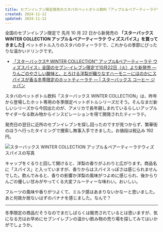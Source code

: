 ```yaml
---
title: セブンイレブン限定発売のスタバのペットボトル飲料「アップル＆ペアーティーラテウィズスパイス」を飲む
created: 2024-11-12
updated: 2024-11-12
---
```


全国のセブンイレブン限定で 先月 10 月 22 日から新発売の **「スターバックス WINTER COLLECTION アップル＆ペアーティーラテ ウィズスパイス」を買ってきました🍎** ペットボトル入りのスタバのティーラテで、これからの季節にぴったりな温かいドリンクです。

- [「スターバックス® WINTER COLLECTION™ アップル&ペアーティーラテ ウィズスパイス」全国のセブン-イレブン限定で10月22日（火）より新発売 ― りんごのやさしい酸味と、とろける洋梨が織りなすハーモニーにほのかにスパイスが香る冬季限定のホットティーラテ ― | スターバックス コーヒー ジャパン](https://www.starbucks.co.jp/press_release/pr2024-5256.php)

スタバのペットボトル飲料「スターバックス WINTER COLLECTION」は、昨年から登場したホット専用の冬季限定ペットボトルシリーズだそう。そんなまだ新しいシリーズから今回出たのが、アメリカで長年親しまれているらしいアップルサイダーなる飲み物からインスピレーションを得て開発されたティーラテ。

発売日の翌日に近所のセブンイレブンを探し回ったのですが見つからず、繁華街のほうへ行ったタイミングで捜索し無事入手できました。お値段は税込み 192 円。

![スターバックス WINTER COLLECTION アップル＆ペアーティーラテウィズスパイスの写真](39bcaff4-d059-4b25-1fef-57f2113b1700)

キャップをぐるりと回して開けると、洋梨の香りがふわりと広がります。商品名に「スパイス」と入っていますが、香りからはスパイスっぽさは感じられませんでした。飲んでみると、香りの影響か洋梨の風味がつよめに感じられ、後からりんごの優しい甘みがやってくる大変フルーティーな味わい。おいしい。

フルーツの風味や香りがつよくて、ミルク感はあまりないかなーと思いました。あと何故か居ないはずのバナナを感じました。なんで？

---

冬季限定の商品だそうなのでまだしばらくは販売されているとは思いますが、気になる方はお早めにセブンイレブンの温かい飲み物の売り場を探してみてはいかがでしょうか。
